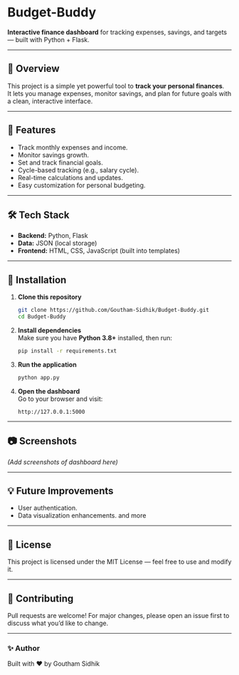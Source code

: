 # Budget-Buddy

**Interactive finance dashboard** for tracking expenses, savings, and targets — built with Python + Flask.

---

## 📌 Overview
This project is a simple yet powerful tool to **track your personal finances**.  
It lets you manage expenses, monitor savings, and plan for future goals with a clean, interactive interface.

---

## 🚀 Features
- Track monthly expenses and income.
- Monitor savings growth.
- Set and track financial goals.
- Cycle-based tracking (e.g., salary cycle).
- Real-time calculations and updates.
- Easy customization for personal budgeting.

---

## 🛠️ Tech Stack
- **Backend:** Python, Flask
- **Data:** JSON (local storage)
- **Frontend:** HTML, CSS, JavaScript (built into templates)

---

## 📂 Installation

1. **Clone this repository**  
   ```bash
   git clone https://github.com/Goutham-Sidhik/Budget-Buddy.git
   cd Budget-Buddy
   ```

2. **Install dependencies**  
   Make sure you have **Python 3.8+** installed, then run:  
   ```bash
   pip install -r requirements.txt
   ```

3. **Run the application**  
   ```bash
   python app.py
   ```

4. **Open the dashboard**  
   Go to your browser and visit:  
   ```
   http://127.0.0.1:5000
   ```

---

## 📷 Screenshots
*(Add screenshots of dashboard here)*

---

## 💡 Future Improvements
- User authentication.
- Data visualization enhancements. and more

---

## 📜 License
This project is licensed under the MIT License — feel free to use and modify it.

---

## 🤝 Contributing
Pull requests are welcome! For major changes, please open an issue first to discuss what you’d like to change.

---

### ✨ Author
Built with ❤️ by Goutham Sidhik
